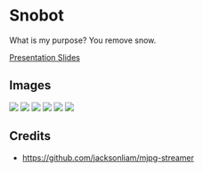 # Snobot
What is my purpose? You remove snow.

[Presentation Slides](https://docs.google.com/presentation/d/1IGTnbGOy6tZHiFMEPDpysXzX09d58qGgY1V4JeaUiBU/edit?usp=sharing)

## Images

![](docs/front.jpg)
![](docs/back.jpg)
![](docs/top.jpg)
![](docs/side.jpg)
![](docs/bed.jpg)
![](docs/track.jpg)

## Credits
* https://github.com/jacksonliam/mjpg-streamer
